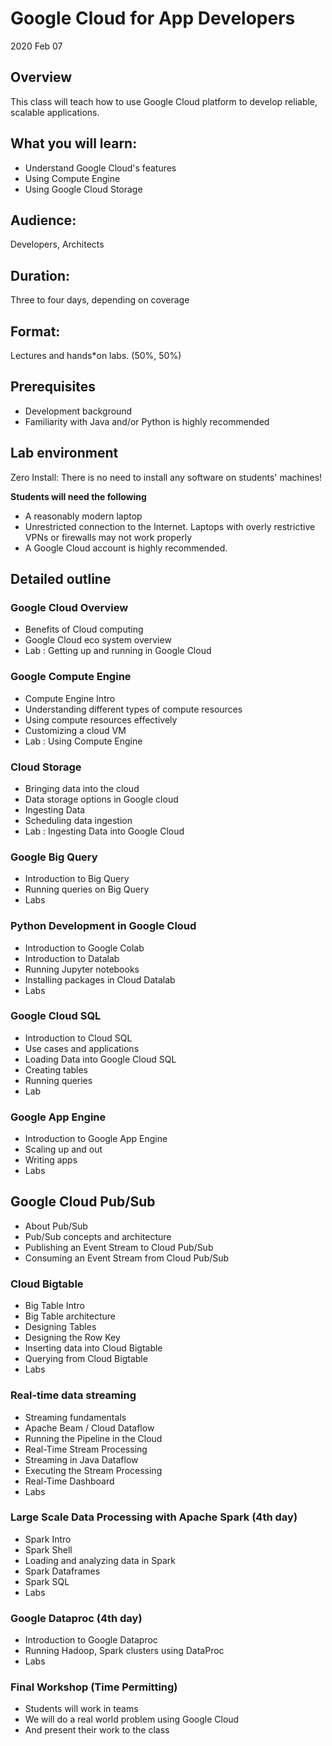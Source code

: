 # Google Cloud for App Developers
2020 Feb 07

## Overview
This class will teach how to use Google Cloud platform to develop reliable, scalable applications.


## What you will learn:
* Understand Google Cloud's features
* Using Compute Engine
* Using Google Cloud Storage

## Audience:
Developers, Architects

## Duration:
Three to four days, depending on coverage

## Format:
Lectures and hands*on labs. (50%, 50%)

## Prerequisites
* Development background
* Familiarity with Java and/or Python is highly recommended

## Lab environment
Zero Install: There is no need to install any software on students' machines!

**Students will need the following**  
* A reasonably modern laptop
* Unrestricted connection to the Internet.  Laptops with overly restrictive VPNs or firewalls may not work properly
* A Google Cloud account is highly recommended.


## Detailed outline

### Google Cloud Overview
* Benefits of Cloud computing
* Google Cloud eco system overview
* Lab : Getting up and running in Google Cloud

### Google Compute Engine
* Compute Engine Intro
* Understanding different types of compute resources
* Using compute resources effectively
* Customizing a cloud VM
* Lab : Using Compute Engine


### Cloud Storage
* Bringing data into the cloud
* Data storage options in Google cloud
* Ingesting Data
* Scheduling data ingestion
* Lab : Ingesting Data into Google Cloud

### Google Big Query
* Introduction to Big Query
* Running queries on Big Query
* Labs

### Python Development in Google Cloud
* Introduction to Google Colab
* Introduction to Datalab
* Running Jupyter notebooks
* Installing packages in Cloud Datalab
* Labs


### Google Cloud SQL
* Introduction to Cloud SQL
* Use cases and applications
* Loading Data into Google Cloud SQL
* Creating tables
* Running queries
* Lab

### Google App Engine
* Introduction to Google App Engine
* Scaling up and out
* Writing apps
* Labs

## Google Cloud Pub/Sub
* About Pub/Sub
* Pub/Sub concepts and architecture
* Publishing an Event Stream to Cloud Pub/Sub
* Consuming an Event Stream from Cloud Pub/Sub

### Cloud Bigtable
* Big Table Intro
* Big Table architecture
* Designing Tables
* Designing the Row Key
* Inserting data into Cloud Bigtable
* Querying from Cloud Bigtable
* Labs

### Real-time data streaming
* Streaming fundamentals
* Apache Beam / Cloud Dataflow
* Running the Pipeline in the Cloud
* Real-Time Stream Processing
* Streaming in Java Dataflow
* Executing the Stream Processing
* Real-Time Dashboard
* Labs

### Large Scale Data Processing with Apache Spark (4th day)
* Spark Intro
* Spark Shell
* Loading and analyzing data in Spark
* Spark Dataframes
* Spark SQL
* Labs

### Google Dataproc (4th day)
* Introduction to Google Dataproc
* Running Hadoop, Spark clusters using DataProc
* Labs

### Final Workshop (Time Permitting)    
* Students will work in teams
* We will do a real world problem using Google Cloud
* And present their work to the class
